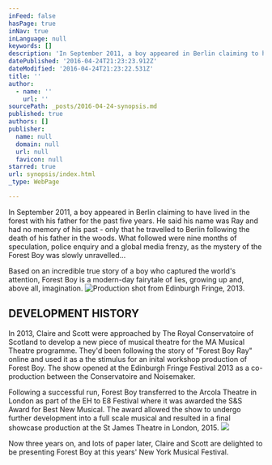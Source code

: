 ```yaml
---
inFeed: false
hasPage: true
inNav: true
inLanguage: null
keywords: []
description: 'In September 2011, a boy appeared in Berlin claiming to have lived in the forest with his father for the past five years. He said his name was Ray and had no memory of his past - only that he travelled to Berlin following the death of his father in the woods. What followed were nine months of speculation, police enquiry and a global media frenzy, as the mystery of the Forest Boy was slowly unravelled...'
datePublished: '2016-04-24T21:23:23.912Z'
dateModified: '2016-04-24T21:23:22.531Z'
title: ''
author:
  - name: ''
    url: ''
sourcePath: _posts/2016-04-24-synopsis.md
published: true
authors: []
publisher:
  name: null
  domain: null
  url: null
  favicon: null
starred: true
url: synopsis/index.html
_type: WebPage

---
```

In September 2011, a boy appeared in Berlin claiming to have lived in the forest with his father for the past five years. He said his name was Ray and had no memory of his past - only that he travelled to Berlin following the death of his father in the woods. What followed were nine months of speculation, police enquiry and a global media frenzy, as the mystery of the Forest Boy was slowly unravelled...

Based on an incredible true story of a boy who captured the world's attention, Forest Boy is a modern-day fairytale of lies, growing up and, above all, imagination.
![Production shot from Edinburgh Fringe, 2013.](https://s3-us-west-2.amazonaws.com/the-grid-img/p/8489867c3491a043337fb7c68f495d85b91a9be4.jpg)

## DEVELOPMENT HISTORY 

In 2013, Claire and Scott were approached by The Royal Conservatoire of Scotland to develop a new piece of musical theatre for the MA Musical Theatre programme. They'd been following the story of "Forest Boy Ray" online and used it as a the stimulus for an inital workshop production of Forest Boy. The show opened at the Edinburgh Fringe Festival 2013 as a co-production between the Conservatoire and Noisemaker.

Following a successful run, Forest Boy transferred to the Arcola Theatre in London as part of the EH to E8 Festival where it was awarded the S&S Award for Best New Musical. The award allowed the show to undergo further development into a full scale musical and resulted in a final showcase production at the St James Theatre in London, 2015\. ![](https://s3-us-west-2.amazonaws.com/the-grid-img/p/5a77d5086f28995a767d90658f9ea677a222bd0a.jpg)

Now three years on, and lots of paper later, Claire and Scott are delighted to be presenting Forest Boy at this years' New York Musical Festival.